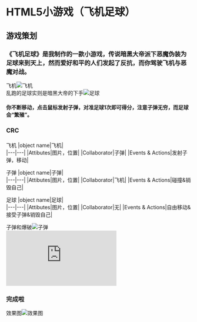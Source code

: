  # HTML5小游戏（飞机足球）


## 游戏策划
### 《飞机足球》是我制作的一款小游戏，传说暗黑大帝派下恶魔伪装为足球来到天上，然而爱好和平的人们发起了反抗，而你驾驶飞机与恶魔对战。







飞机![飞机](http://a4.qpic.cn/psb?/V12aKRuu4cvTlT/1ndnYACvMCCE9GhiYQ30DbPYJGs7EkGsgg3KMK8h9CU!/m/dDcBAAAAAAAA&bo=VwPlAAAAAAARB4E!&rf=photolist)  
乱跑的足球实则是暗黑大帝的下手![足球](http://a2.qpic.cn/psb?/V12aKRuu4cvTlT/i7j5ljyF5I1Ng1R1Hw.6D0EoNi2RV5FU6058MvN2TUI!/m/dDUBAAAAAAAA&bo=MAAwAAAAAAADByI!&rf=photolist)



#### 你不断移动，点击鼠标发射子弹，对准足球1次即可得分，注意子弹无穷，而足球会“繁殖”。



### CRC
#### 
飞机
|object name|飞机|  
|---|---|
|Attibutes|图片，位置|
|Collaborator|子弹|
|Events & Actions|发射子弹，移动|


子弹
|object name|子弹|  
|---|---|
|Attibutes|图片，位置|
|Collaborator|飞机|
|Events & Actions|碰撞&销毁自己|

足球
|object name|足球|  
|---|---|
|Attibutes|图片，位置|
|Collaborator|无|
|Events & Actions|自由移动&接受子弹&销毁自己|


子弹和爆破![子弹](http://m.qpic.cn/psb?/V12aKRuu4cvTlT/qn81dS74yQo1YD.8vZKVu5WA3.WZlha1CFdPA0QXBuQ!/b/dDIBAAAAAAAA&bo=dgBlAAAAAAADFyE!&rf=viewer_4)  
![爆破](https://qzs.qq.com/qzone/photo/v7/page/photo.html?init=photo.v7/module/photoList2/index&navBar=1#aid=V12aKRuu0QxBuc&batchid=1539436445545000)
### 完成啦





效果图![效果图](http://m.qpic.cn/psb?/V12aKRuu4cvTlT/C0EpMrQJ3KYh6YdjEYwcn5yNkhc2JO.MEIYocn2ufbY!/b/dFMBAAAAAAAA&bo=bANIAmwDSAICeV0!&rf=viewer_4)
  